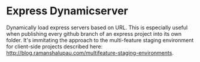 Express Dynamicserver
=====================

Dynamically load express servers based on URL. This is especially useful when publishing every github branch of an express project into its own folder.
It's immitating the approach to the multi-feature staging environment for client-side projects described here: http://blog.ramanshalupau.com/multifeature-staging-environments.



